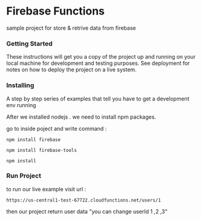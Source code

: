 # Firebase Functions
sample project for store & retrive data from firebase

### Getting Started
These instructions will get you a copy of the project up and running on your local machine for development and testing purposes. See deployment for notes on how to deploy the project on a live system.

### Installing

A step by step series of examples that tell you have to get a development env running

After we installed nodejs . we need to install npm packages.

go to inside poject and write command :

```
npm install firebase
```

```
npm install firebase-tools
```

```
npm install 
```

### Run Project

to run our live example visit url : 
```
https://us-central1-test-67722.cloudfunctions.net/users/1
```

then our project return user data "you can change userId 1 ,2 ,3"
